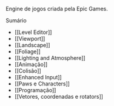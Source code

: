 Engine de jogos criada pela Epic Games.

Sumário

- [[Level Editor]]
- [[Viewport]]
- [[Landscape]]
- [[Foliage]]
- [[Lighting and Atmosphere]]
- [[Animação]]
- [[Colisão]]
- [[Enhanced Input]]
- [[Paws e Characters]]
- [[Programação]]
- [[Vetores, coordenadas e rotators]]